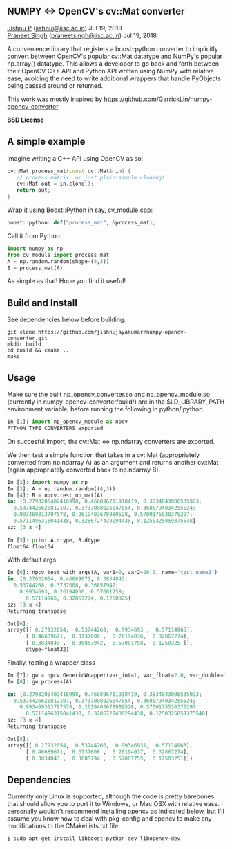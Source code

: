 ## NUMPY <=> OpenCV's cv::Mat converter
[Jishnu P](https://jishnujayakumar.github.io) (jishnuj@iisc.ac.in) Jul 19, 2018 <br/>
[Praneet Singh](https://github.com/praneet195) (praneetsingh@iisc.ac.in) Jul 19, 2018

A convenience library that registers a boost::python converter to implicitly
convert between OpenCV's popular cv::Mat datatype and NumPy's popular
np.array() datatype. This allows a developer to go back and forth between their
OpenCV C++ API and Python API written using NumPy with relative ease, avoiding the need to
write additional wrappers that handle PyObjects being passed around or returned. 

This work was mostly inspired by
https://github.com/GarrickLin/numpy-opencv-converter

**BSD License**

## A simple example

Imagine writing a C++ API using OpenCV as so: 
```c++
cv::Mat process_mat(const cv::Mat& in) { 
   // process matrix, or just plain-simple cloning!
   cv::Mat out = in.clone();
   return out;
}
```

Wrap it using Boost::Python in say, cv_module.cpp: 
```python
boost::python::def("process_mat", &process_mat);
```	

Call it from Python: 
```python
import numpy as np
from cv_module import process_mat
A = np.random.random(shape=(4,3))
B = process_mat(A)
```												

As simple as that! Hope you find it useful!

## Build and Install
See dependencies below before building. 
```
git clone https://github.com/jishnujayakumar/numpy-opencv-converter.git
mkdir build
cd build && cmake ..
make
```

## Usage

Make sure the built np_opencv_converter.so and np_opencv_module.so
(currently in numpy-opencv-converter/build/) are in the $LD_LIBRARY_PATH
environment variable, before running the following in python/ipython. 

```python
In [1]: import np_opencv_module as npcv
PYTHON TYPE CONVERTERS exported
```
On succesful import, the cv::Mat <=> np.ndarray converters are exported. 

We then test  a simple function that takes in a cv::Mat (appropriately converted
from np.ndarray A) as an argument and returns
another cv::Mat (again appropriately converted back to np.ndarray B).  

```python
In [2]: import numpy as np
In [3]: A = np.random.random((4,3))
In [4]: B = npcv.test_np_mat(A)
in: [0.2793205402416998, 0.466896711918419, 0.3834843006535923;
  0.5374426625812107, 0.3737008026047054, 0.3685794034255524;
  0.993469313797578, 0.2619403678989528, 0.5700175530375297;
  0.5711496315041438, 0.3286727439294438, 0.1250325059375548]
sz: [3 x 4]
 
In [5]: print A.dtype, B.dtype
float64 float64
```

With default args
```python
In [6]: npcv.test_with_args(A, var1=0, var2=20.0, name='test_name2')
in: [0.27932054, 0.46689671, 0.3834843;
  0.53744268, 0.3737008, 0.36857942;
    0.9934693, 0.26194036, 0.57001758;
	  0.57114965, 0.32867274, 0.1250325]
sz: [3 x 4]
Returning transpose

Out[6]: 
array([[ 0.27932054,  0.53744268,  0.9934693 ,  0.57114965],
 	  [ 0.46689671,  0.3737008 ,  0.26194036,  0.32867274],
	  [ 0.3834843 ,  0.36857942,  0.57001758,  0.1250325 ]],
	  dtype=float32)
```

Finally, testing a wrapper class
```python
In [7]: gw = npcv.GenericWrapper(var_int=1, var_float=2.0, var_double=3.0, var_string='string')
In [8]: gw.process(A)

in: [0.2793205402416998, 0.466896711918419, 0.3834843006535923;
  0.5374426625812107, 0.3737008026047054, 0.3685794034255524;
    0.993469313797578, 0.2619403678989528, 0.5700175530375297;
	  0.5711496315041438, 0.3286727439294438, 0.1250325059375548]
sz: [3 x 4]
Returning transpose

Out[8]: 
array([[ 0.27932054,  0.53744266,  0.99346931,  0.57114963],
      [ 0.46689671,  0.3737008 ,  0.26194037,  0.32867274],
      [ 0.3834843 ,  0.3685794 ,  0.57001755,  0.12503251]])
```

## Dependencies
Currently only Linux is supported, although the code is pretty barebones that
should allow you to port it to Windows, or Mac OSX with relative ease. 
I personally wouldn't recommend installing opencv as indicated below, but I'll
assume you know how to deal with pkg-config and opencv to make any
modifications to the CMakeLists.txt file. 

```
$ sudo apt-get install libboost-python-dev libopencv-dev
```
